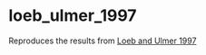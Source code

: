 # loeb_ulmer_1997
Reproduces the results from [Loeb and Ulmer 1997](http://adsabs.harvard.edu/abs/1997ApJ...489..573L)
